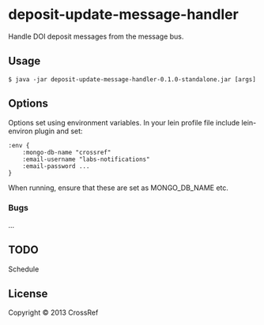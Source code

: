 # deposit-update-message-handler

Handle DOI deposit messages from the message bus.

## Usage

    $ java -jar deposit-update-message-handler-0.1.0-standalone.jar [args]

## Options

Options set using environment variables. In your lein profile file include lein-environ plugin and set:

    :env {
        :mongo-db-name "crossref"
        :email-username "labs-notifications"
        :email-password ...              
    }

When running, ensure that these are set as MONGO_DB_NAME etc.

### Bugs

...

## TODO

Schedule

## License

Copyright © 2013 CrossRef

